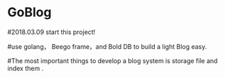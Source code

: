 # GoBlog

#2018.03.09 start this project!

#use golang， Beego frame，and Bold DB to build a light Blog easy.

#The most important things to develop a blog system is storage file and index them .  

